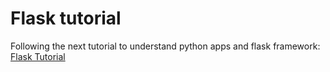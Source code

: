 # Flask tutorial

Following the next tutorial to understand python apps and flask framework: [Flask Tutorial](https://flask.palletsprojects.com/en/3.0.x/tutorial/)

